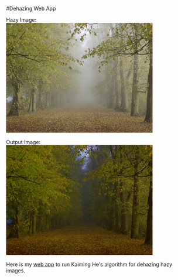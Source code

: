 #Dehazing Web App

Hazy Image:
<br>
<img src = "/static/images/forest_input.jpg" width ="400" height = "300"/>


Output Image:
<br>
<img src = "/static/images/forest_output.jpg" width ="400" height = "300"/>

Here is my [web app](http://aneeshakella17.pythonanywhere.com/) to run Kaiming He's algorithm for dehazing hazy images.

